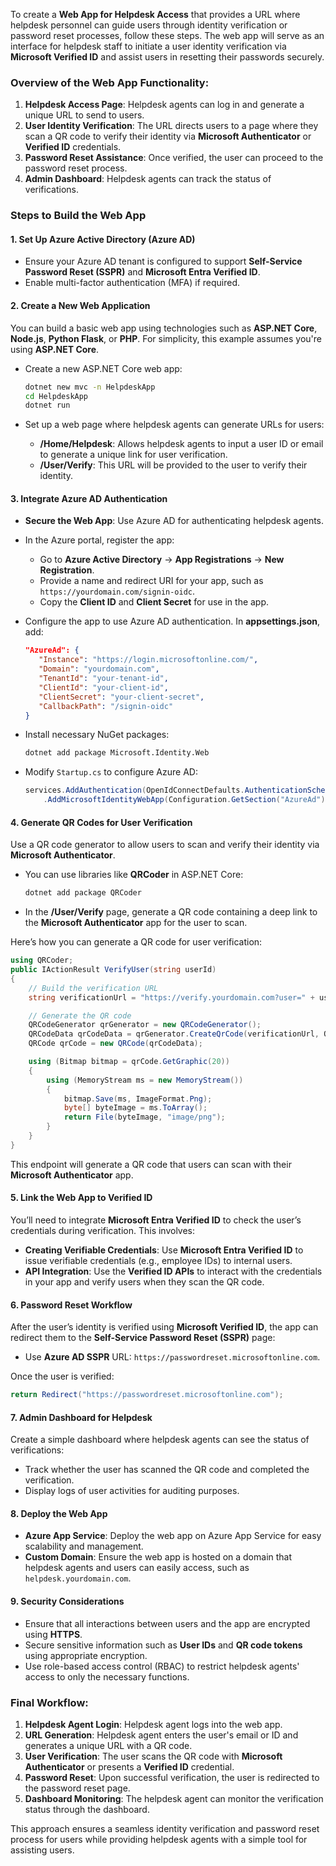 To create a **Web App for Helpdesk Access** that provides a URL where helpdesk personnel can guide users through identity verification or password reset processes, follow these steps. The web app will serve as an interface for helpdesk staff to initiate a user identity verification via **Microsoft Verified ID** and assist users in resetting their passwords securely.

### Overview of the Web App Functionality:
1. **Helpdesk Access Page**: Helpdesk agents can log in and generate a unique URL to send to users.
2. **User Identity Verification**: The URL directs users to a page where they scan a QR code to verify their identity via **Microsoft Authenticator** or **Verified ID** credentials.
3. **Password Reset Assistance**: Once verified, the user can proceed to the password reset process.
4. **Admin Dashboard**: Helpdesk agents can track the status of verifications.

### Steps to Build the Web App

#### 1. **Set Up Azure Active Directory (Azure AD)**
- Ensure your Azure AD tenant is configured to support **Self-Service Password Reset (SSPR)** and **Microsoft Entra Verified ID**.
- Enable multi-factor authentication (MFA) if required.

#### 2. **Create a New Web Application**
You can build a basic web app using technologies such as **ASP.NET Core**, **Node.js**, **Python Flask**, or **PHP**. For simplicity, this example assumes you're using **ASP.NET Core**.

- Create a new ASP.NET Core web app:
   ```bash
   dotnet new mvc -n HelpdeskApp
   cd HelpdeskApp
   dotnet run
   ```

- Set up a web page where helpdesk agents can generate URLs for users:
   - **/Home/Helpdesk**: Allows helpdesk agents to input a user ID or email to generate a unique link for user verification.
   - **/User/Verify**: This URL will be provided to the user to verify their identity.

#### 3. **Integrate Azure AD Authentication**
- **Secure the Web App**: Use Azure AD for authenticating helpdesk agents.
- In the Azure portal, register the app:
   - Go to **Azure Active Directory** → **App Registrations** → **New Registration**.
   - Provide a name and redirect URI for your app, such as `https://yourdomain.com/signin-oidc`.
   - Copy the **Client ID** and **Client Secret** for use in the app.

- Configure the app to use Azure AD authentication. In **appsettings.json**, add:
   ```json
   "AzureAd": {
      "Instance": "https://login.microsoftonline.com/",
      "Domain": "yourdomain.com",
      "TenantId": "your-tenant-id",
      "ClientId": "your-client-id",
      "ClientSecret": "your-client-secret",
      "CallbackPath": "/signin-oidc"
   }
   ```

- Install necessary NuGet packages:
   ```bash
   dotnet add package Microsoft.Identity.Web
   ```

- Modify `Startup.cs` to configure Azure AD:
   ```csharp
   services.AddAuthentication(OpenIdConnectDefaults.AuthenticationScheme)
       .AddMicrosoftIdentityWebApp(Configuration.GetSection("AzureAd"));
   ```

#### 4. **Generate QR Codes for User Verification**
Use a QR code generator to allow users to scan and verify their identity via **Microsoft Authenticator**.

- You can use libraries like **QRCoder** in ASP.NET Core:
   ```bash
   dotnet add package QRCoder
   ```

- In the **/User/Verify** page, generate a QR code containing a deep link to the **Microsoft Authenticator** app for the user to scan.

Here’s how you can generate a QR code for user verification:
```csharp
using QRCoder;
public IActionResult VerifyUser(string userId)
{
    // Build the verification URL
    string verificationUrl = "https://verify.yourdomain.com?user=" + userId;

    // Generate the QR code
    QRCodeGenerator qrGenerator = new QRCodeGenerator();
    QRCodeData qrCodeData = qrGenerator.CreateQrCode(verificationUrl, QRCodeGenerator.ECCLevel.Q);
    QRCode qrCode = new QRCode(qrCodeData);

    using (Bitmap bitmap = qrCode.GetGraphic(20))
    {
        using (MemoryStream ms = new MemoryStream())
        {
            bitmap.Save(ms, ImageFormat.Png);
            byte[] byteImage = ms.ToArray();
            return File(byteImage, "image/png");
        }
    }
}
```
This endpoint will generate a QR code that users can scan with their **Microsoft Authenticator** app.

#### 5. **Link the Web App to Verified ID**
You’ll need to integrate **Microsoft Entra Verified ID** to check the user’s credentials during verification. This involves:
- **Creating Verifiable Credentials**: Use **Microsoft Entra Verified ID** to issue verifiable credentials (e.g., employee IDs) to internal users.
- **API Integration**: Use the **Verified ID APIs** to interact with the credentials in your app and verify users when they scan the QR code.

#### 6. **Password Reset Workflow**
After the user’s identity is verified using **Microsoft Verified ID**, the app can redirect them to the **Self-Service Password Reset (SSPR)** page:
- Use **Azure AD SSPR** URL: `https://passwordreset.microsoftonline.com`.

Once the user is verified:
```csharp
return Redirect("https://passwordreset.microsoftonline.com");
```

#### 7. **Admin Dashboard for Helpdesk**
Create a simple dashboard where helpdesk agents can see the status of verifications:
- Track whether the user has scanned the QR code and completed the verification.
- Display logs of user activities for auditing purposes.

#### 8. **Deploy the Web App**
- **Azure App Service**: Deploy the web app on Azure App Service for easy scalability and management.
- **Custom Domain**: Ensure the web app is hosted on a domain that helpdesk agents and users can easily access, such as `helpdesk.yourdomain.com`.

#### 9. **Security Considerations**
- Ensure that all interactions between users and the app are encrypted using **HTTPS**.
- Secure sensitive information such as **User IDs** and **QR code tokens** using appropriate encryption.
- Use role-based access control (RBAC) to restrict helpdesk agents' access to only the necessary functions.

### Final Workflow:
1. **Helpdesk Agent Login**: Helpdesk agent logs into the web app.
2. **URL Generation**: Helpdesk agent enters the user's email or ID and generates a unique URL with a QR code.
3. **User Verification**: The user scans the QR code with **Microsoft Authenticator** or presents a **Verified ID** credential.
4. **Password Reset**: Upon successful verification, the user is redirected to the password reset page.
5. **Dashboard Monitoring**: The helpdesk agent can monitor the verification status through the dashboard.

This approach ensures a seamless identity verification and password reset process for users while providing helpdesk agents with a simple tool for assisting users.
